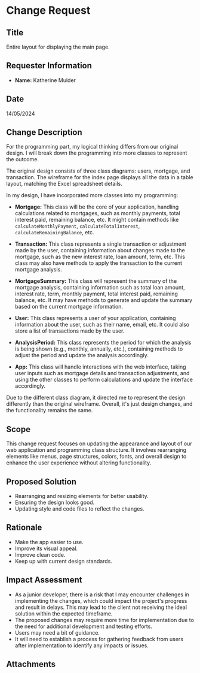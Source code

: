 # Change Request

## Title
Entire layout for displaying the main page.

## Requester Information
- **Name:** Katherine Mulder

## Date
14/05/2024

## Change Description
For the programming part, my logical thinking differs from our original design. I will break down the programming into more classes to represent the outcome.

The original design consists of three class diagrams: users, mortgage, and transaction. The wireframe for the index page displays all the data in a table layout, matching the Excel spreadsheet details.

In my design, I have incorporated more classes into my programming:

- **Mortgage:** This class will be the core of your application, handling calculations related to mortgages, such as monthly payments, total interest paid, remaining balance, etc. It might contain methods like `calculateMonthlyPayment`, `calculateTotalInterest`, `calculateRemainingBalance`, etc.

- **Transaction:** This class represents a single transaction or adjustment made by the user, containing information about changes made to the mortgage, such as the new interest rate, loan amount, term, etc. This class may also have methods to apply the transaction to the current mortgage analysis.

- **MortgageSummary:** This class will represent the summary of the mortgage analysis, containing information such as total loan amount, interest rate, term, monthly payment, total interest paid, remaining balance, etc. It may have methods to generate and update the summary based on the current mortgage information.

- **User:** This class represents a user of your application, containing information about the user, such as their name, email, etc. It could also store a list of transactions made by the user.

- **AnalysisPeriod:** This class represents the period for which the analysis is being shown (e.g., monthly, annually, etc.), containing methods to adjust the period and update the analysis accordingly.

- **App:** This class will handle interactions with the web interface, taking user inputs such as mortgage details and transaction adjustments, and using the other classes to perform calculations and update the interface accordingly.

Due to the different class diagram, it directed me to represent the design differently than the original wireframe. Overall, it's just design changes, and the functionality remains the same.

## Scope
This change request focuses on updating the appearance and layout of our web application and programming class structure. It involves rearranging elements like menus, page structures, colors, fonts, and overall design to enhance the user experience without altering functionality.

## Proposed Solution
- Rearranging and resizing elements for better usability.
- Ensuring the design looks good.
- Updating style and code files to reflect the changes.

## Rationale
- Make the app easier to use.
- Improve its visual appeal.
- Improve clean code.
- Keep up with current design standards.

## Impact Assessment
- As a junior developer, there is a risk that I may encounter challenges in implementing the changes, which could impact the project's progress and result in delays. This may lead to the client not receiving the ideal solution within the expected timeframe.
- The proposed changes may require more time for implementation due to the need for additional development and testing efforts.
- Users may need a bit of guidance.
- It will need to establish a process for gathering feedback from users
after implementation to identify any impacts or issues.

## Attachments


